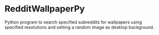 # RedditWallpaperPy
Python program to search specified subreddits for wallpapers using specified resolutions and setting a random image as desktop background.
